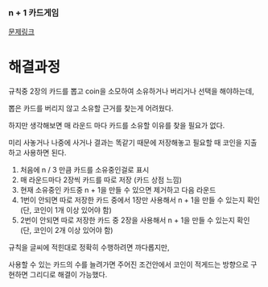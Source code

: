 ### n + 1 카드게임
[문제링크](https://school.programmers.co.kr/learn/courses/30/lessons/258707)

# 해결과정

규칙중 2장의 카드를 뽑고 coin을 소모하여 소유하거나 버리거나 선택을 해야하는데,

뽑은 카드를 버리지 않고 소유할 근거를 찾는게 어려웠다.

하지만 생각해보면  매 라운드 마다 카드를 소유할 이유를 찾을 필요가 없다.

미리 사놓거나 나중에 사거나 결과는 똑같기 때문에 저장해놓고 필요할 때 코인을 지출하고 사용하면 된다.

1. 처음에 n / 3 만큼 카드를 소유중인걸로 표시
2. 매 라운드마다 2장씩 카드를 따로 저장 (카드 상점 느낌)
3. 현재 소유중인 카드중 n + 1을 만들 수 있으면 제거하고 다음 라운드
4. 1번이 안되면 따로 저장한 카드 중에서 1장만 사용해서 n + 1을 만들 수 있는지 확인 (단, 코인이 1개 이상 있어야 함)
5. 2번이 안되면 따로 저장한 카드 중 2장을 사용해서 n + 1을 만들 수 있는지 확인 (단, 코인이 2개 이상 있어야 함)

규칙을 글씨에 적힌대로 정확히 수행하려면 까다롭지만,

사용할 수 있는 카드의 수를 늘려가면 주어진 조건안에서 코인이 적게드는 방향으로 구현하면 그리디로 해결이 가능했다.